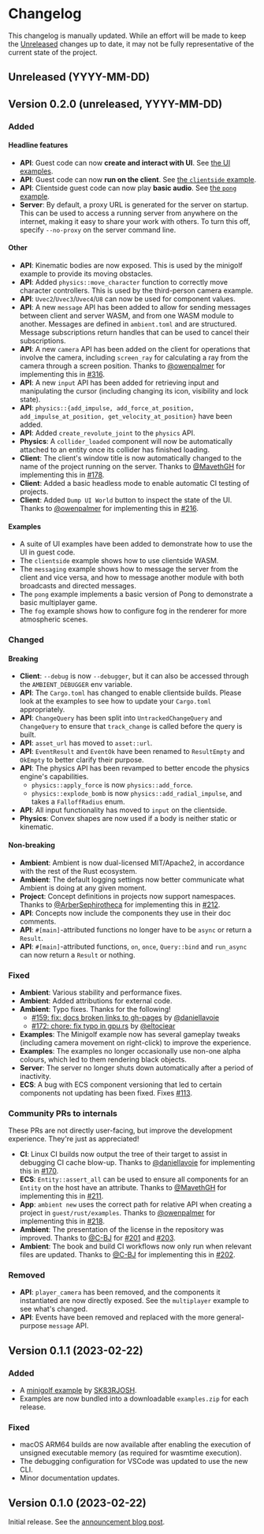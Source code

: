 # Changelog

<!-- markdownlint-disable-file MD024 -->

This changelog is manually updated. While an effort will be made to keep the [Unreleased](#unreleased-yyyy-mm-dd) changes up to date, it may not be fully representative of the current state of the project.

<!-- If you are updating this file, make sure you copy the unreleased section and change the version and date. Do not remove it. -->

## Unreleased (YYYY-MM-DD)

<!--
### Added

#### Headline features

#### Other

#### Examples

### Changed

#### Breaking

#### Non-breaking

### Fixed

### Community PRs to internals

These PRs are not directly user-facing, but improve the development experience. They're just as appreciated!

### Removed
-->

## Version 0.2.0 (unreleased, YYYY-MM-DD)

### Added

#### Headline features

- **API**: Guest code can now **create and interact with UI**. See [the UI examples](https://github.com/AmbientRun/Ambient/tree/main/guest/rust/examples/ui).
- **API**: Guest code can now **run on the client**. See [the `clientside` example](https://github.com/AmbientRun/Ambient/tree/main/guest/rust/examples/basics/clientside).
- **API**: Clientside guest code can now play **basic audio**. See [the `pong` example](https://github.com/AmbientRun/Ambient/tree/main/guest/rust/examples/games/pong).
- **Server**: By default, a proxy URL is generated for the server on startup. This can be used to access a running server from anywhere on the internet, making it easy to share your work with others. To turn this off, specify `--no-proxy` on the server command line.
<!-- - **Client**: The client can now **run on the web**. -->

#### Other

- **API**: Kinematic bodies are now exposed. This is used by the minigolf example to provide its moving obstacles.
- **API**: Added `physics::move_character` function to correctly move character controllers. This is used by the third-person camera example.
- **API**: `Uvec2`/`Uvec3`/`Uvec4`/`U8` can now be used for component values.
- **API**: A new `message` API has been added to allow for sending messages between client and server WASM, and from one WASM module to another. Messages are defined in `ambient.toml` and are structured. Message subscriptions return handles that can be used to cancel their subscriptions.
- **API**: A new `camera` API has been added on the client for operations that involve the camera, including `screen_ray` for calculating a ray from the camera through a screen position. Thanks to [@owenpalmer](https://github.com/owenpalmer) for implementing this in [#316](https://github.com/AmbientRun/Ambient/pull/316).
- **API**: A new `input` API has been added for retrieving input and manipulating the cursor (including changing its icon, visibility and lock state).
- **API**: `physics::{add_impulse, add_force_at_position, add_impulse_at_position, get_velocity_at_position}` have been added.
- **API**: Added `create_revolute_joint` to the `physics` API.
- **Physics**: A `collider_loaded` component will now be automatically attached to an entity once its collider has finished loading.
- **Client**: The client's window title is now automatically changed to the name of the project running on the server. Thanks to [@MavethGH](https://github.com/MavethGH) for implementing this in [#178](https://github.com/AmbientRun/Ambient/pull/178).
- **Client**: Added a basic headless mode to enable automatic CI testing of projects.
- **Client**: Added `Dump UI World` button to inspect the state of the UI. Thanks to [@owenpalmer](https://github.com/owenpalmer) for implementing this in [#216](https://github.com/AmbientRun/Ambient/pull/216).

#### Examples

- A suite of UI examples have been added to demonstrate how to use the UI in guest code.
- The `clientside` example shows how to use clientside WASM.
- The `messaging` example shows how to message the server from the client and vice versa, and how to message another module with both broadcasts and directed messages.
- The `pong` example implements a basic version of Pong to demonstrate a basic multiplayer game.
- The `fog` example shows how to configure fog in the renderer for more atmospheric scenes.

### Changed

#### Breaking

- **Client**: `--debug` is now `--debugger`, but it can also be accessed through the `AMBIENT_DEBUGGER` env variable.
- **API**: The `Cargo.toml` has changed to enable clientside builds. Please look at the examples to see how to update your `Cargo.toml` appropriately.
- **API**: `ChangeQuery` has been split into `UntrackedChangeQuery` and `ChangeQuery` to ensure that `track_change` is called before the query is built.
- **API**: `asset_url` has moved to `asset::url`.
- **API**: `EventResult` and `EventOk` have been renamed to `ResultEmpty` and `OkEmpty` to better clarify their purpose.
- **API**: The physics API has been revamped to better encode the physics engine's capabilities.
  - `physics::apply_force` is now `physics::add_force`.
  - `physics::explode_bomb` is now `physics::add_radial_impulse`, and takes a `FalloffRadius` enum.
- **API**: All input functionality has moved to `input` on the clientside.
- **Physics**: Convex shapes are now used if a body is neither static or kinematic.

#### Non-breaking

- **Ambient**: Ambient is now dual-licensed MIT/Apache2, in accordance with the rest of the Rust ecosystem.
- **Ambient**: The default logging settings now better communicate what Ambient is doing at any given moment.
- **Project**: Concept definitions in projects now support namespaces. Thanks to [@ArberSephirotheca](https://github.com/ArberSephirotheca) for implementing this in [#212](https://github.com/AmbientRun/Ambient/pull/212).
- **API**: Concepts now include the components they use in their doc comments.
- **API**: `#[main]`-attributed functions no longer have to be `async` or return a `Result`.
- **API**: `#[main]`-attributed functions, `on`, `once`, `Query::bind` and `run_async` can now return a `Result` or nothing.

### Fixed

- **Ambient**: Various stability and performance fixes.
- **Ambient**: Added attributions for external code.
- **Ambient**: Typo fixes. Thanks for the following!
  - [#159: fix: docs broken links to gh-pages](https://github.com/AmbientRun/Ambient/pull/159) by [@daniellavoie](https://github.com/daniellavoie)
  - [#172: chore: fix typo in gpu.rs](https://github.com/AmbientRun/Ambient/pull/172) by [@eltociear](https://github.com/eltociear)
- **Examples**: The Minigolf example now has several gameplay tweaks (including camera movement on right-click) to improve the experience.
- **Examples**: The examples no longer occasionally use non-one alpha colours, which led to them rendering black objects.
- **Server**: The server no longer shuts down automatically after a period of inactivity.
- **ECS**: A bug with ECS component versioning that led to certain components not updating has been fixed. Fixes [#113](https://github.com/AmbientRun/Ambient/issues/113).

### Community PRs to internals

These PRs are not directly user-facing, but improve the development experience. They're just as appreciated!

- **CI**: Linux CI builds now output the tree of their target to assist in debugging CI cache blow-up. Thanks to [@daniellavoie](https://github.com/daniellavoie) for implementing this in [#170](https://github.com/AmbientRun/Ambient/pull/170).
- **ECS**: `Entity::assert_all` can be used to ensure all components for an `Entity` on the host have an attribute. Thanks to [@MavethGH](https://github.com/MavethGH) for implementing this in [#211](https://github.com/AmbientRun/Ambient/pull/211).
- **App**: `ambient new` uses the correct path for relative API when creating a project in `guest/rust/examples`. Thanks to [@owenpalmer](https://github.com/owenpalmer) for implementing this in [#218](https://github.com/AmbientRun/Ambient/pull/218).
- **Ambient**: The presentation of the license in the repository was improved. Thanks to [@C-BJ](https://github.com/C-BJ) for [#201](https://github.com/AmbientRun/Ambient/pull/201) and [#203](https://github.com/AmbientRun/Ambient/pull/203).
- **Ambient**: The book and build CI workflows now only run when relevant files are updated. Thanks to [@C-BJ](https://github.com/C-BJ) for implementing this in [#202](https://github.com/AmbientRun/Ambient/pull/202).

### Removed

- **API**: `player_camera` has been removed, and the components it instantiated are now directly exposed. See the `multiplayer` example to see what's changed.
- **API**: Events have been removed and replaced with the more general-purpose `message` API.

## Version 0.1.1 (2023-02-22)

### Added

- A [minigolf example](guest/rust/examples/minigolf) by [SK83RJOSH](https://github.com/SK83RJOSH).
- Examples are now bundled into a downloadable `examples.zip` for each release.

### Fixed

- macOS ARM64 builds are now available after enabling the execution of unsigned executable memory (as required for wasmtime execution).
- The debugging configuration for VSCode was updated to use the new CLI.
- Minor documentation updates.

## Version 0.1.0 (2023-02-22)

Initial release. See the [announcement blog post](https://www.ambient.run/post/introducing-ambient).
